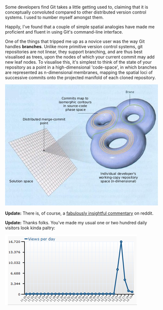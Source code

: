 <!--
.. title: A Guide to GIT using spatial analogies
.. slug: a-guide-to-git-using-spatial-analogies
.. date: 2010-12-15 14:40:14-06:00
.. tags: geek,git,version-control,software
-->

Some developers find Git takes a little getting used to, claiming that
it is conceptually convoluted compared to other distributed version
control systems. I used to number myself amongst them.

Happily, I've found that a couple of simple spatial analogies have made
me proficient and fluent in using Git's command-line interface.

One of the things that tripped me up as a novice user was the way Git
handles **branches**. Unlike more primitive version control systems, git
repositories are not linear, they support branching, and are thus best
visualised as trees, upon the nodes of which your current commit may add
new leaf nodes. To visualise this, it's simplest to think of the state
of your repository as a point in a high-dimensional 'code-space', in
which branches are represented as n-dimensional membranes, mapping the
spatial loci of successive commits onto the projected manifold of each
cloned repository.

![Branches as n-branes](/files/2010/12/I1546manifold.png "I1546manifold")

**Update:** There is, of course, a [fabulously insightful
commentary](http://www.reddit.com/r/programming/comments/embdf/git_complicated_of_course_not_commits_map_to/)
on reddit.

**Update:** Thanks folks. You've made my usual one or two hundred daily
visitors look kinda paltry:

![spike in daily traffic graph](/files/2010/12/daily-traffic.png "daily-traffic")
